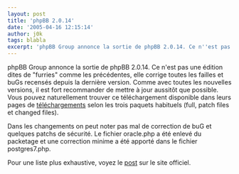 ```yaml
---
layout: post
title: 'phpBB 2.0.14'
date: '2005-04-16 12:15:14'
author: j0k
tags: blabla
excerpt: 'phpBB Group annonce la sortie de phpBB 2.0.14. Ce n''est pas une édition dites de "furries" comme les précédentes, elle corrige toutes les failles et buGs recensés depuis la dernière version.   )   Comme avec toutes les nouvelles versions, il est fort recommander de mettre à jour aussitôt que possible. Vous pouvez naturellement trouver ce téléchargement disponible      ...'
---
```


phpBB Group annonce la sortie de phpBB 2.0.14. Ce n'est pas une édition dites de "furries" comme les précédentes, elle corrige toutes les failles et buGs recensés depuis la dernière version.      Comme avec toutes les nouvelles versions, il est fort recommander de mettre à jour aussitôt que possible. Vous pouvez naturellement trouver ce téléchargement disponible dans leurs pages de [téléchargements](http://www.phpbb.com/downloads.php) selon les trois paquets habituels (full, patch files et changed files).

Dans les changements on peut noter pas mal de correction de buG et quelques patchs de sécurité. Le fichier oracle.php a été enlevé du packetage et une correction minime a été apporté dans le fichier postgres7.php.

Pour une liste plus exhaustive, voyez le [post](http://www.phpbb.com/phpBB/viewtopic.php?f=14&t=281963) sur le site officiel.
